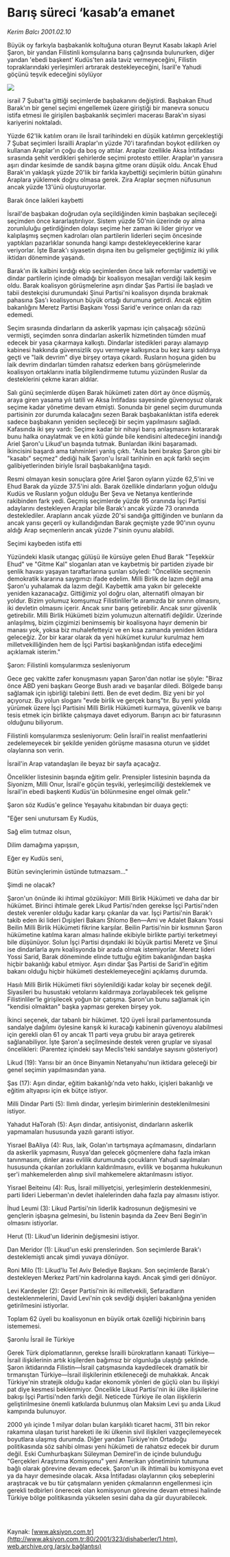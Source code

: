 # Barış süreci ‘kasab’a emanet

*Kerim Balcı 2001.02.10*

<div>
 <p class="spot">
  Büyük oy farkıyla  başbakanlık  koltuğuna oturan  Beyrut Kasabı lakaplı  Ariel Şaron, bir yandan Filistinli  komşularına barış çağrısında  bulunurken, diğer yandan  'ebedi başkent' Kudüs'ten asla taviz  vermeyeceğini, Filistin  topraklarındaki yerleşimleri  artırarak destekleyeceğini,  İsaril'e Yahudi göçünü teşvik  edeceğini söylüyor
 </p>
 <p class="metin">
 </p>
 <img border="0" src="/web/20020502045333im_/http://www.aksiyon.com.tr/2001/323/resimler/Baris.jpg"/>
 <p class="metin">
  israil 7 Şubat'ta gittiği seçimlerde başbakanını değiştirdi. Başbakan Ehud Barak'ın bir genel seçimi engellemek üzere giriştiği bir manevra sonucu istifa etmesi ile girişilen başbakanlık seçimleri macerası Barak'ın siyasi kariyerini noktaladı.
 </p>
 <p class="metin">
  Yüzde 62'lik katılım oranı ile İsrail tarihindeki en düşük katılımın gerçekleştiği 7 Şubat seçimleri İsrailli Araplar'ın yüzde 70'i tarafından boykot edilirken oy kullanan Araplar'ın çoğu da boş oy attılar. Araplar özellikle Aksa İntifadası sırasında şehit verdikleri şehirlerde seçimi protesto ettiler. Araplar'ın yanısıra aşırı dindar kesimde de sandık başına gitme oranı düşük oldu. Ancak Ehud Barak'ın yaklaşık yüzde 20'lik bir farkla kaybettiği seçimlerin bütün günahını Araplara yüklemek doğru olmasa gerek. Zira Araplar seçmen nüfusunun ancak yüzde 13'ünü oluşturuyorlar.
 </p>
 <p class="metin">
  Barak önce laikleri kaybetti
 </p>
 <p class="metin">
  İsrail'de başbakan doğrudan oyla seçildiğinden kimin başbakan seçileceği seçimden önce kararlaştırılıyor. Sistem yüzde 50'nin üzerinde oy alma zorunluluğu getirdiğinden dolayı seçime her zaman iki lider giriyor ve kalıplaşmış seçmen kadroları olan partilerin liderleri seçim öncesinde yaptıkları pazarlıklar sonunda hangi kampı destekleyeceklerine karar veriyorlar. İşte Barak'ı siyasetin dışına iten bu gelişmeler geçtiğimiz iki yıllık iktidarı döneminde yaşandı.
 </p>
 <p class="metin">
  Barak'ın ilk kalbini kırdığı ekip seçimlerden önce laik reformlar vadettiği ve dindar partilerin içinde olmadığı bir koalisyon mesajları verdiği laik kesim oldu. Barak koalisyon görüşmelerine aşırı dindar Şas Partisi ile başladı ve tabii destekçisi durumundaki Şinui Partisi'ni koalisyon dışında bırakmak pahasına Şas'ı koalisyonun büyük ortağı durumuna getirdi. Ancak eğitim bakanlığını Meretz Partisi Başkanı Yossi Sarid'e verince onları da razı edemedi.
 </p>
 <p class="metin">
  Seçim sırasında dindarların da askerlik yapması için çalışacağı sözünü vermişti, seçimden sonra dindarları askerlik hizmetinden tümden muaf edecek bir yasa çıkarmaya kalkıştı. Dindarlar istedikleri parayı alamayıp kabinesi hakkında güvensizlik oyu vermeye kalkışınca bu kez karşı saldırıya geçti ve "laik devrim" diye birşey ortaya çıkardı. Rusların hoşuna giden bu laik devrim dindarları tümden rahatsız ederken barış görüşmelerinde koalisyon ortaklarını inatla bilgilendirmeme tutumu yüzünden Ruslar da desteklerini çekme kararı aldılar.
 </p>
 <p class="metin">
  Salı günü seçimlerde düşen Barak hükümeti zaten dört ay önce düşmüş, araya giren yasama yılı tatili ve Aksa İntifadası sayesinde güvenoysuz olarak seçime kadar yönetime devam etmişti. Sonunda bir genel seçim durumunda partisinin zor durumda kalacağını sezen Barak başbakanlıktan istifa ederek sadece başbakanın yeniden seçileceği bir seçim yapılmasını sağladı. Kafasında iki şey vardı: Seçime kadar bir nihayi barış anlaşmasını kotararak bunu halka onaylatmak ve en kötü günde bile kendisini altedeceğini inandığı Ariel Şaron'u Likud'un başında tutmak. Bunlardan ilkini başaramadı. İkincisini başardı ama tahminleri yanlış çıktı. "Asla beni bırakıp Şaron gibi bir "kasabı" seçmez" dediği halk Şaron'u İsrail tarihinin en açık farklı seçim galibiyetlerinden biriyle İsrail başbakanlığına taşıdı.
 </p>
 <p class="metin">
  Resmi olmayan kesin sonuçlara göre Ariel Şaron oyların yüzde 62,5'ini ve Ehud Barak da yüzde 37.5'ini aldı. Barak özellikle dindarların yoğun olduğu Kudüs ve Rusların yoğun olduğu Ber Şeva ve Netanya kentlerinde rakibinden fark yedi. Geçmiş seçimlerde yüzde 95 oranında İşçi Partisi adaylarını destekleyen Araplar bile Barak'ı ancak yüzde 73 oranında desteklediler. Arapların ancak yüzde 20'si sandığa gittiğinden ve bunların da ancak yarısı geçerli oy kullandığından Barak geçmişte yzde 90'ının oyunu aldığı Arap seçmenlerin ancak yüzde 7'sinin oyunu alabildi.
 </p>
 <p class="metin">
  Seçimi kaybeden istifa etti
 </p>
 <p class="metin">
  Yüzündeki klasik utangaç gülüşü ile kürsüye gelen Ehud Barak "Teşekkür Ehud" ve "Gitme Kal" sloganları atan ve kaybetmiş bir partiden ziyade bir şenlik havası yaşayan taraftarlarına şunları söyledi: "Öncelikle seçmenin demokratik kararına saygımızı ifade edelim. Milli Birlik de lazım değil ama Şaron'u yuhalamak da lazım değil. Kaybettik ama yakın bir gelecekte yeniden kazanacağız. Gittiğimiz yol doğru olan, alternatifi olmayan bir yoldur. Bizim yolumuz komşumuz Filistinliler'le aramızda bir sınırın olmasını, iki devletin olmasını içerir. Ancak sınır barış getirebilir. Ancak sınır güvenlik getirebilir. Milli Birlik Hükümeti bizim yolumuzun alternatifi değildir. Üzerinde anlaşılmış, bizim çizgimizi benimsemiş bir koalisyona hayır demenin bir manası yok, yoksa biz muhalefetteyiz ve en kısa zamanda yeniden iktidara geleceğiz. Zor bir karar olarak da yeni hükümet kurulur kurulmaz hem milletvekilliğinden hem de İşçi Partisi başkanlığından istifa edeceğimi açıklamak isterim."
 </p>
 <p class="metin">
  Şaron: Filistinli komşularımıza sesleniyorum
 </p>
 <p class="metin">
  Gece geç vakitte zafer konuşmasını yapan Şaron'dan notlar ise şöyle: "Biraz önce ABD yeni başkanı George Bush aradı ve başarılar diledi. Bölgede barışı sağlamak için işbirliği talebini iletti. Ben de evet dedim. Biz yeni bir yol açıyoruz. Bu yolun sloganı "evde birlik ve gerçek barış"tır. Bu yeni yolda yürümek üzere İşçi Partisini Milli Birlik Hükümeti kurmaya, güvenlik ve barışı tesis etmek için birlikte çalışmaya davet ediyorum. Barışın acı bir faturasının olduğunu biliyorum.
 </p>
 <p class="metin">
  Filistinli komşularımıza sesleniyorum: Gelin İsrail'in realist menfaatlerini zedelemeyecek bir şekilde yeniden görüşme masasına oturun ve şiddet olaylarına son verin.
 </p>
 <p class="metin">
  İsrail'in Arap vatandaşları ile beyaz bir sayfa açacağız.
 </p>
 <p class="metin">
  Öncelikler listesinin başında eğitim gelir. Prensipler listesinin başında da Siyonizm, Milli Onur, İsrail'e göçün teşviki, yerleşimciliği desteklemek ve İsrail'in ebedi başkenti Kudüs'ün bölünmesine engel olmak gelir."
 </p>
 <p class="metin">
  Şaron söz Kudüs'e gelince Yeşayahu kitabından bir duaya geçti:
 </p>
 <p class="metin">
  "Eğer seni unutursam Ey Kudüs,
 </p>
 <p class="metin">
  Sağ elim tutmaz olsun,
 </p>
 <p class="metin">
  Dilim damağıma yapışsın,
 </p>
 <p class="metin">
  Eğer ey Kudüs seni,
 </p>
 <p class="metin">
  Bütün sevinçlerimin üstünde tutmazsam..."
 </p>
 <p class="metin">
  Şimdi ne olacak?
 </p>
 <p class="metin">
  Şaron'un önünde iki ihtimal gözüküyor: Milli Birlik Hükümeti ve daha dar bir hükümet. Birinci ihtimale gerek Likud Partisi'nden gerekse İşçi Partisi'nden destek verenler olduğu kadar karşı çıkanlar da var. İşçi Partisi'nin Barak'ı takib eden iki lideri Dışişleri Bakanı Shlomo Ben—Ami ve Adalet Bakanı Yossi Beilin Milli Birlik Hükümeti fikrine karşılar. Beilin Partisi'nin bir kısmının Şaron hükümetine katılma kararı alması halinde ekibiyle birlikte partiyi terketmeyi bile düşünüyor. Solun İşçi Partisi dışındaki iki büyük partisi Meretz ve Şinui ise dindarlarla aynı koalisyonda bir arada olmak istemiyorlar. Meretz lideri Yossi Sarid, Barak döneminde elinde tuttuğu eğitim bakanlığından başka hiçbir bakanlığı kabul etmiyor. Aşırı dindar Şas Partisi de Sarid'in eğitim bakanı olduğu hiçbir hükümeti desteklemeyeceğini açıklamış durumda.
 </p>
 <p class="metin">
  Hasılı Milli Birlik Hükümeti fikri söylenildiği kadar kolay bir seçenek değil. Siyasileri bu husustaki vetolarını kaldırmaya zorlayabilecek tek gelişme Filistinliler'le girişilecek yoğun bir çatışma. Şaron'un bunu sağlamak için "kendisi olmaktan" başka yapması gereken birşey yok.
 </p>
 <p class="metin">
  İkinci seçenek, dar tabanlı bir hükümet. 120 üyeli İsrail parlamentosunda sandalye dağılımı öylesine karışık ki kuracağı kabinenin güvenoyu alabilmesi için gerekli olan 61 oy ancak 11 parti veya grubu bir araya getirerek sağlanabiliyor. İşte Şaron'a seçilmesinde destek veren gruplar ve siyasal öncelikleri: (Parentez içindeki sayı Meclis'teki sandalye sayısını gösteriyor)
 </p>
 <p class="metin">
  Likud (19): Yarısı bir an önce Binyamin Netanyahu'nun iktidara geleceği bir genel seçimin yapılmasından yana.
 </p>
 <p class="metin">
  Şas (17): Aşırı dindar, eğitim bakanlığı'nda veto hakkı, içişleri bakanlığı ve eğitim altyapısı için ek bütçe istiyor.
 </p>
 <p class="metin">
  Milli Dindar Parti (5): Ilımlı dindar, yerleşim birimlerinin desteklenilmesini istiyor.
 </p>
 <p class="metin">
  Yahadut HaTorah (5): Aşırı dindar, antisiyonist, dindarların askerlik yapmamaları hususunda yazılı garanti istiyor.
 </p>
 <p class="metin">
  Yisrael BaAliya (4): Rus, laik, Golan'ın tartışmaya açılmamasını, dindarların da askerlik yapmasını, Rusya'dan gelecek göçmenlere daha fazla imkan tanınmasını, dinler arası evlilik durumunda çocukların Yahudi sayılmaları hususunda çıkarılan zorlukların kaldırılmasını, evlilik ve boşanma hukukunun şer'i mahkemelerden alınıp sivil mahkemelere aktarılmasını istiyor.
 </p>
 <p class="metin">
  Yisrael Beiteinu (4): Rus, İsrail milliyetçisi, yerleşimlerin desteklenmesini, parti lideri Lieberman'ın devlet ihalelerinden daha fazla pay almasını istiyor.
 </p>
 <p class="metin">
  İhud Leumi (3): Likud Partisi'nin liderlik kadrosunun değişmesini ve gençlerin işbaşına gelmesini, bu listenin başında da Zeev Beni Begin'in olmasını istiyorlar.
 </p>
 <p class="metin">
  Herut (1): Likud'un liderinin değişmesini istiyor.
 </p>
 <p class="metin">
  Dan Meridor (1): Likud'un eski prenslerinden. Son seçimlerde Barak'ı desteklemişti ancak şimdi yuvaya dönüyor.
 </p>
 <p class="metin">
  Roni Milo (1): Likud'lu Tel Aviv Belediye Başkanı. Son seçimlerde Barak'ı destekleyen Merkez Parti'nin kadrolarına kaydı. Ancak şimdi geri dönüyor.
 </p>
 <p class="metin">
  Levi Kardeşler (2): Geşer Partisi'nin iki milletvekili, Sefaradların desteklenmelerini, David Levi'nin çok sevdiği dışişleri bakanlığına yeniden getirilmesini istiyorlar.
 </p>
 <p class="metin">
  Toplam 62 üyeli bu koalisyonun en büyük ortak özelliği hiçbirinin barış istememesi.
 </p>
 <p class="metin">
  Şaronlu İsrail ile Türkiye
 </p>
 <p class="metin">
  Gerek Türk diplomatlarının, gerekse İsrailli bürokratların kanaati Türkiye— İsrail ilişkilerinin artık kişilerden bağımsız bir olgunluğa ulaştığı şeklinde. Şaron iktidarında Filistin—İsrail çatışmasında kaydedilecek dramatik bir tırmanıştan Türkiye—İsrail ilişkilerinin etkileneceği de muhakkak. Ancak Türkiye'nin stratejik olduğu kadar ekonomik yönleri de güçlü olan bu ilişkiyi pat diye kesmesi beklenmiyor. Öncelikle Likud Partisi'nin iki ülke ilişkilerine bakışı İşçi Partisi'nden farklı değil. Neticede Türkiye ile olan ilişkilerin geliştirilmesine önemli katkılarda bulunmuş olan Maksim Levi şu anda Likud kampında bulunuyor.
 </p>
 <p class="metin">
  2000 yılı içinde 1 milyar doları bulan karşılıklı ticaret hacmi, 311 bin rekor rakamına ulaşan turist hareketi ile iki ülkenin sivil ilişkileri vazgeçilemeyecek boyutlara ulaşmış durumda. Diğer yandan Türkiye'nin Ortadoğu politikasında söz sahibi olması yeni hükümeti de rahatsız edecek bir durum değil. Eski Cumhurbaşkanı Süleyman Demirel'in de içinde bulunduğu "Gerçekleri Araştırma Komisyonu" yeni Amerikan yönetiminin tutumuna bağlı olarak görevine devam edecek. Şaron'un ilk ihtimali bu komisyona evet ya da hayır demesinde olacak. Aksa İntifadası olaylarının çıkış sebeplerini araştıracak ve bu tür çatışmaların yeniden çıkmalarının engellenmesi için gerekli tedbirleri önerecek olan komisyonun görevine devam etmesi halinde Türkiye bölge politikasında yükselen sesini daha da gür duyurabilecek.
 </p>
 <p class="metin">
 </p>
 <br/>
 <br/>
</div>

Kaynak: [www.aksiyon.com.tr](http://www.aksiyon.com.tr:80/2001/323/dishaberler/1.htm), [web.archive.org (arşiv bağlantısı)](http://web.archive.org/web/20020502045333/http://www.aksiyon.com.tr:80/2001/323/dishaberler/1.htm)
